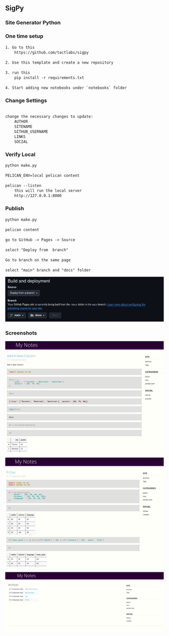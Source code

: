 ## SigPy
### Site Generator Python


### One time setup
```
1. Go to this
    https://github.com/tactlabs/sigpy

2. Use this template and create a new repository

3. run this
    pip install -r requirements.txt

4. Start adding new notebooks under `notebooks` folder
```

### Change Settings
``` to pelicanconf.py

change the necessary changes to update:
    AUTHOR
    SITENAME
    GITHUB_USERNAME
    LINKS
    SOCIAL
```

### Verify Local
```
python make.py

PELICAN_ENV=local pelican content

pelican --listen
    this will run the local server
    http://127.0.0.1:8000
```

### Publish
```
python make.py

pelican content

go to GitHub -> Pages -> Source

select "Deploy from  branch"

Go to branch on the same page

select "main" branch and "docs" folder
```

![1731731240445](image/README/1731731240445.png)

### Screenshots
![1731731318195](image/README/1731731318195.png)


![1731731351975](image/README/1731731351975.png)


![1731731363325](image/README/1731731363325.png)